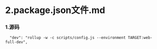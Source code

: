 # 2.package.json文件.md #
### 1.源码 ###

```
  "dev": "rollup -w -c scripts/config.js --environment TARGET:web-full-dev",
```